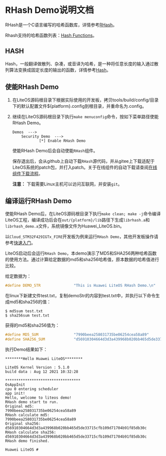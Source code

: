 # RHash Demo说明文档
RHash是一个C语言编写的哈希函数库，详情参考<a href="https://github.com/rhash/RHash" target="_blank">RHash</a>。

Rhash支持的哈希函数列表：<a href="https://sourceforge.net/p/rhash/wiki/HashFunctions/" target="_blank">Hash Functions</a>。

## HASH
Hash，一般翻译做散列、杂凑，或音译为哈希，是一种将任意长度的输入通过散列算法变换成固定长度的输出的函数，详情参考<a href="https://baike.baidu.com/item/Hash/390310?fr=aladdin" target="_blank">Hash</a>。

## 使能RHash Demo

1. 在LiteOS源码根目录下根据实际使用的开发板，拷贝tools/build/config/目录下的默认配置文件${platform}.config到根目录，并重命名为.config。

2. 继续在LiteOS源码根目录下执行`make menuconfig`命令，按如下菜单路径使能RHash Demo。

    ```
    Demos  --->
        Security Demo  --->
                [*] Enable RHash Demo 
    ```
    使能RHash Demo后会自动使能`RHash`组件。

    保存退出后，会从github上自动下载`RHash`源代码，并从gitee上下载适配于LiteOS系统的patch包，并打入patch。关于在线组件的自动下载请查阅<a href="https://gitee.com/LiteOS/LiteOS_Components#" target="_blank">在线组件下载流程</a>。

    **注意：** 下载需要Linux主机可以访问互联网，并安装`git`。

## 编译运行RHash Demo

使能RHash Demo后，在LiteOS源码根目录下执行`make clean; make -j`命令编译LiteOS工程，编译成功后会在`out/{platform}/lib`路径下生成`librhash.a`和`librhash_demo.a`文件，系统镜像文件为Huawei_LiteOS.bin。

以`Cloud_STM32F429IGTx_FIRE`开发板为例来运行`RHash Demo`，其他开发板操作请参考<a href="https://gitee.com/LiteOS/LiteOS/blob/master/doc/LiteOS_Quick_Start.md" target="_blank">快速入门</a>。

LiteOS启动后会运行`RHash Demo`，本demo演示了MD5和SHA256两种哈希函数的使用方法。通过计算给定数据的md5和sha256哈希值，原本数据的哈希值进行比较。

给定数据为：
```c
#define DEMO_STR               "This is Huawei LiteOS RHash Demo.\n"
```
在linux下新建文件test.txt，复制demoStr的内容到test.txt中，并执行以下命令生成md5和sha256的值：
```
$ md5sum test.txt
$ sha256sum test.txt
```
获得的md5和sha256值为：
```c
#define MD5_SUM                "7990beea258031735be06254cea58a89"
#define SHA256_SUM             "d56910304664d3d3a439968b020bb465d5de33715cfb109d71704b91f85db30c"
```

执行Demo结果如下：
```
********Hello Huawei LiteOS********

LiteOS Kernel Version : 5.1.0
build data : Aug 12 2021 10:32:28

**********************************
OsAppInit
cpu 0 entering scheduler
app init!
Hello, welcome to liteos demo!
RHash demo start to run.
Original md5:
7990beea258031735be06254cea58a89
RHash calculate md5:
7990beea258031735be06254cea58a89
Original sha256:
d56910304664d3d3a439968b020bb465d5de33715cfb109d71704b91f85db30c
RHash calculate sha256:
d56910304664d3d3a439968b020bb465d5de33715cfb109d71704b91f85db30c
RHash demo finished.

Huawei LiteOS # 

```
